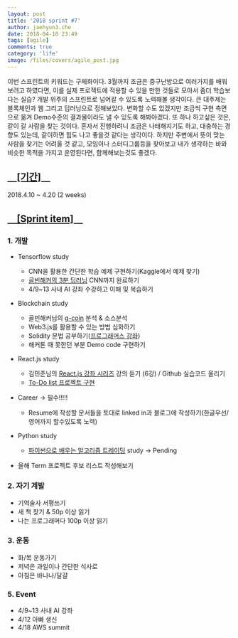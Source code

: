 ```yaml
---
layout: post
title: '2018 sprint #7'
author: jaehyun3.cho
date: 2018-04-10 23:49
tags: [agile]
comments: true
category: 'life'
image: /files/covers/agile_post.jpg
---
```


이번 스프린트의 키워드는 구체화이다. 3월까지 조금은 중구난방으로 여러가지를 배워보려고 하였다면, 이를 실제 프로젝트에 적용할 수 있을 만한 것들로 모아서 좀더 학습보다는 실습? 개발 위주의 스프린트로 넘어갈 수 있도록 노력해볼 생각이다. 큰 대주제는 블록체인과 웹 그리고 딥러닝으로 정해보았다. 변화할 수도 있겠지만 조금씩 구현 측면으로 옮겨 Demo수준의 결과물이라도 낼 수 있도록 해봐야겠다. 또 하나 하고싶은 것은, 같이 갈 사람을 찾는 것이다. 혼자서 진행하려니 조금은 나태해지기도 하고, 대충하는 경향도 있는데, 같이하면 힘도 나고 좋을것 같다는 생각이다. 하지만 주변에서 뜻이 맞는 사람을 찾기는 어려울 것 같고, 모임이나 스터디그룹등을 찾아보고 내가 생각하는 바와 비슷한 목적을 가지고 운영된다면, 함께해보는것도 좋겠다.

## <u>　[기간]　</u>
2018.4.10 ~ 4.20 (2 weeks)

## <u>　[Sprint item]　</u>

### 1. 개발
- Tensorflow study
  - CNN을 활용한 간단한 학습 예제 구현하기(Kaggle에서 예제 찾기)
  - [골빈해커의 3분 딥러닝](https://github.com/golbin/TensorFlow-Tutorials) CNN까지 완료하기
  - 4/9~13 사내 AI 강좌 수강하고 이해 및 복습하기

- Blockchain study
  - 골빈해커님의 [g-coin](https://github.com/golbin/g-coin) 분석 & 소스분석
  - Web3.js를 활용할 수 있는 방법 심화하기
  - Solidity 문법 공부하기([프로그래머스 강좌](https://programmers.co.kr/learn/courses/36))
  - 해커톤 때 못한던 부분 Demo code 구현하기

- React.js study
  - 김민준님의 [React.js 강좌 시리즈](https://www.youtube.com/watch?v=GEoNiUcVwjE&list=PL9FpF_z-xR_GMujql3S_XGV2SpdfDBkeC) 강의 듣기 (6강) / Github 실습코드 올리기
  - [To-Do list 프로젝트 구현](https://velopert.com/3480)

- Career -> 필수!!!!!
  - Resume에 작성할 문서들을 토대로 linked in과 블로그에 작성하기(한글우선/영어까지 할수있도록 노력)

- Python study
  - [파이썬으로 배우는 알고리즘 트레이딩](https://wikidocs.net/book/110) study -> Pending

- 올해 Term 프로젝트 후보 리스트 작성해보기

### 2. 자기 계발
- 기억술사 서평쓰기
- 새 책 찾기 & 50p 이상 읽기
- 나는 프로그래머다 100p 이상 읽기

### 3. 운동
- 화/목 운동가기
- 저녁은 과일이나 간단한 식사로
- 아침은 바나나/달걀

### 5. Event
- 4/9~13 사내 AI 강좌
- 4/12 아빠 생신
- 4/18 AWS summit
